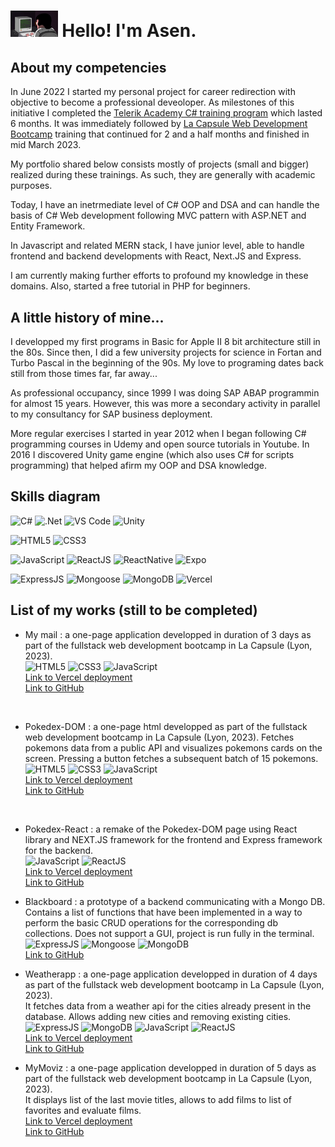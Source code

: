 # <img src="giphy.gif" width="15%"> Hello! I'm Asen.

## About my competencies
In June 2022 I started my personal project for career redirection with objective to become a professional deveoloper. As milestones of this initiative I completed the [Telerik Academy C# training program](https://www.telerikacademy.com/alpha/csharp) which lasted 6 months. It was immediately followed by [La Capsule Web Development Bootcamp](https://www.lacapsule.academy/formation-developpeur-web/full-time) training that continued for 2 and a half months and finished in mid March 2023.

My portfolio shared below consists mostly of projects (small and bigger) realized during these trainings. As such, they are generally with academic purposes.

Today, I have an inetrmediate level of C# OOP and DSA and can handle the basis of C# Web development following MVC pattern with ASP.NET and Entity Framework.

In Javascript and related MERN stack, I have junior level, able to handle frontend and backend developments with React, Next.JS and Express.

I am currently making further efforts to profound my knowledge in these domains. Also, started a free tutorial in PHP for beginners.

## A little history of mine...
I developped my first programs in Basic for Apple II 8 bit architecture still in the 80s. Since then, I did a few university projects for science in Fortan and Turbo Pascal in the beginning of the 90s. My love to programing dates back still from those times far, far away...

As professional occupancy, since 1999 I was doing SAP ABAP programmin for almost 15 years. However, this was more a secondary activity in parallel to my consultancy for SAP business deployment.

More regular exercises I started in year 2012 when I began following C# programming courses in Udemy and open source tutorials in Youtube. In 2016 I discovered Unity game engine (which also uses C# for scripts programming) that helped afirm my OOP and DSA knowledge.
<br />

## Skills diagram<br />
![C#](https://img.shields.io/badge/c%23-%23239120.svg?style=for-the-badge&logo=c-sharp&logoColor=white)
![.Net](https://img.shields.io/badge/.NET-5C2D91?style=for-the-badge&logo=.net&logoColor=white)
![VS Code](https://img.shields.io/badge/visual_studio_code-%23007ACC.svg?style=for-the-badge&logo=visual-studio-code&logoColor=white)
![Unity](https://img.shields.io/badge/unity-%23000000.svg?style=for-the-badge&logo=unity&logoColor=white)

![HTML5](https://img.shields.io/badge/HTML5-E34F26?style=for-the-badge&logo=html5&logoColor=white)
![CSS3](https://img.shields.io/badge/CSS3-1572B6?style=for-the-badge&logo=css3&logoColor=white)

![JavaScript](https://img.shields.io/badge/javascript-%23F7DF1E.svg?style=for-the-badge&logo=javascript&logoColor=black)
![ReactJS](https://img.shields.io/badge/react-%2300b0c4.svg?style=for-the-badge&logo=react&logoColor=white)
![ReactNative](https://img.shields.io/badge/React_Native-20232A?style=for-the-badge&logo=react&logoColor=61DAFB)
![Expo](https://img.shields.io/badge/expo-1C1E24?style=for-the-badge&logo=expo&logoColor=#D04A37)


![ExpressJS](https://img.shields.io/badge/Express.js-404D59?style=for-the-badge)
![Mongoose](https://img.shields.io/badge/mongoose-810000?style=for-the-badge&logo=mongoose&logoColor=blue)
![MongoDB](https://img.shields.io/badge/MongoDB-4EA94B?style=for-the-badge&logo=mongodb&logoColor=white)
![Vercel](https://img.shields.io/badge/Vercel-000000?style=for-the-badge&logo=vercel&logoColor=white)
<br />

## List of my works (still to be completed)

- My mail : a one-page application developped in duration of 3 days as part of the fullstack web development bootcamp in La Capsule (Lyon, 2023). <br />
![HTML5](https://img.shields.io/badge/HTML5-E34F26?style=for-the-badge&logo=html5&logoColor=white)
![CSS3](https://img.shields.io/badge/CSS3-1572B6?style=for-the-badge&logo=css3&logoColor=white)
![JavaScript](https://img.shields.io/badge/javascript-%23F7DF1E.svg?style=for-the-badge&logo=javascript&logoColor=black)<br />
[Link to Vercel deployment](https://my-mails-psi.vercel.app/)<br />
[Link to GitHub](https://github.com/asseniliev/My-Mails)<br />
<br />

- Pokedex-DOM : a one-page html developped as part of the fullstack web development bootcamp in La Capsule (Lyon, 2023). 
Fetches pokemons data from a public API and visualizes pokemons cards on the screen. Pressing a button fetches a subsequent batch of 15 pokemons. <br />
![HTML5](https://img.shields.io/badge/HTML5-E34F26?style=for-the-badge&logo=html5&logoColor=white)
![CSS3](https://img.shields.io/badge/CSS3-1572B6?style=for-the-badge&logo=css3&logoColor=white)
![JavaScript](https://img.shields.io/badge/javascript-%23F7DF1E.svg?style=for-the-badge&logo=javascript&logoColor=black)<br />
[Link to Vercel deployment](https://my-mails-psi.vercel.app/)<br />
[Link to GitHub](https://github.com/asseniliev/My-Mails)<br />
<br />

- Pokedex-React : a remake of the Pokedex-DOM page using React library and NEXT.JS framework for the frontend and Express framework for the backend.<br />
![JavaScript](https://img.shields.io/badge/javascript-%23F7DF1E.svg?style=for-the-badge&logo=javascript&logoColor=black)
![ReactJS](https://img.shields.io/badge/react-%2300b0c4.svg?style=for-the-badge&logo=react&logoColor=white)<br />
[Link to Vercel deployment](https://pokedex-frontend-ten.vercel.app/)<br />
[Link to GitHub](https://github.com/asseniliev/Pokedex-frontend)

- Blackboard : a prototype of a backend communicating with a Mongo DB. Contains a list of functions that have been implemented in a way to perform the basic CRUD operations for the corresponding db collections.
Does not support a GUI, project is run fully in the terminal.<br />
![ExpressJS](https://img.shields.io/badge/Express.js-404D59?style=for-the-badge)
![Mongoose](https://img.shields.io/badge/mongoose-810000?style=for-the-badge&logo=mongoose&logoColor=blue)
![MongoDB](https://img.shields.io/badge/MongoDB-4EA94B?style=for-the-badge&logo=mongodb&logoColor=white)<br />
[Link to GitHub](https://github.com/asseniliev/Blackboard)

- Weatherapp : a one-page application developped in duration of 4 days as part of the fullstack web development bootcamp in La Capsule (Lyon, 2023). <br />
It fetches data from a weather api for the cities already present in the database. Allows adding new cities and removing existing cities.
![ExpressJS](https://img.shields.io/badge/Express.js-404D59?style=for-the-badge)
![MongoDB](https://img.shields.io/badge/MongoDB-4EA94B?style=for-the-badge&logo=mongodb&logoColor=white)
![JavaScript](https://img.shields.io/badge/javascript-%23F7DF1E.svg?style=for-the-badge&logo=javascript&logoColor=black)
![ReactJS](https://img.shields.io/badge/react-%2300b0c4.svg?style=for-the-badge&logo=react&logoColor=white)<br />
[Link to Vercel deployment](https://weatherapp-frontend-iota.vercel.app/)<br />
[Link to GitHub](https://github.com/asseniliev/Weatherapp-frontend)

- MyMoviz : a one-page application developped in duration of 5 days as part of the fullstack web development bootcamp in La Capsule (Lyon, 2023). <br />It displays list of the last movie titles,  allows to add films to list of favorites and evaluate films.<br />
[Link to Vercel deployment](https://my-moviz-frontend-seven.vercel.app/)<br />
[Link to GitHub](https://github.com/asseniliev/MyMoviz-frontend)

<!--
Here are some ideas to get you started:

- 🔭 I’m currently working on ...
- 🌱 I’m currently learning ...
- 👯 I’m looking to collaborate on ...
- 🤔 I’m looking for help with ...
- 💬 Ask me about ...
- 📫 How to reach me: ...
- 😄 Pronouns: ...
- ⚡ Fun fact: ...
-->

